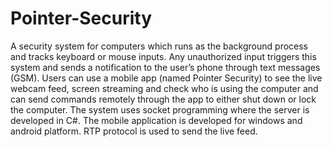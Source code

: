 # Pointer-Security
A security system for computers which runs as the background process and tracks keyboard or mouse inputs. Any unauthorized input triggers this system and sends a notification to the user’s phone through text messages (GSM). Users can use a mobile app (named Pointer Security) to see the live webcam feed, screen streaming and check who is using the computer and can send commands remotely through the app to either shut down or lock the computer. The system uses socket programming where the server is developed in C#. The mobile application is developed for windows and android platform. RTP protocol is used to send the live feed.

#
